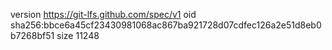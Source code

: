 version https://git-lfs.github.com/spec/v1
oid sha256:bbce6a45cf23430981068ac867ba921728d07cdfec126a2e51d8eb0b7268bf51
size 11248
